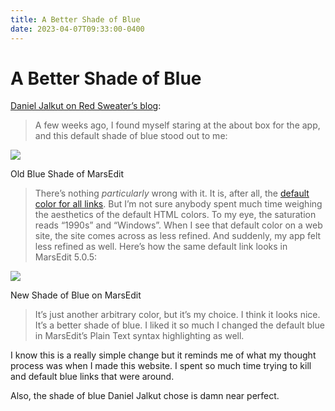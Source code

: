 ```yaml
---
title: A Better Shade of Blue
date: 2023-04-07T09:33:00-0400
---
```

# A Better Shade of Blue

[Daniel Jalkut on Red Sweater’s blog](https://redsweater.com/blog/4010/marsedit-5-0-5-a-better-shade-of-blue):

> A few weeks ago, I found myself staring at the about box for the app, and this default shade of blue stood out to me:

![](https://jeffperry.b-cdn.net/89ecde5cf6.png)

Old Blue Shade of MarsEdit

> There’s nothing _particularly_ wrong with it. It is, after all, the [default color for all links](https://html.spec.whatwg.org/multipage/rendering.html#the-css-user-agent-style-sheet-and-presentational-hints). But I’m not sure anybody spent much time weighing the aesthetics of the default HTML colors. To my eye, the saturation reads “1990s” and “Windows”. When I see that default color on a web site, the site comes across as less refined. And suddenly, my app felt less refined as well. Here’s how the same default link looks in MarsEdit 5.0.5:

![](https://jeffperry.b-cdn.net/11846a437f.jpg)

New Shade of Blue on MarsEdit

> It’s just another arbitrary color, but it’s my choice. I think it looks nice. It’s a better shade of blue. I liked it so much I changed the default blue in MarsEdit’s Plain Text syntax highlighting as well.

I know this is a really simple change but it reminds me of what my thought process was when I made this website. I spent so much time trying to kill and default blue links that were around.

Also, the shade of blue Daniel Jalkut chose is damn near perfect.